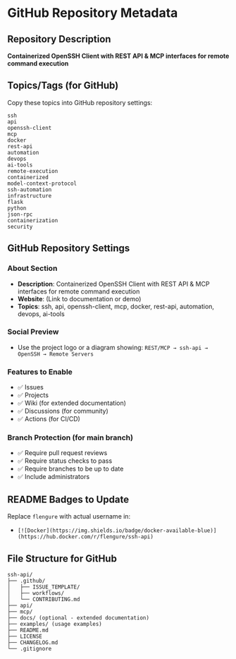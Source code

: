 # GitHub Repository Metadata

## Repository Description
**Containerized OpenSSH Client with REST API & MCP interfaces for remote command execution**

## Topics/Tags (for GitHub)
Copy these topics into GitHub repository settings:
```
ssh
api
openssh-client
mcp
docker
rest-api
automation
devops
ai-tools
remote-execution
containerized
model-context-protocol
ssh-automation
infrastructure
flask
python
json-rpc
containerization
security
```

## GitHub Repository Settings

### About Section
- **Description**: Containerized OpenSSH Client with REST API & MCP interfaces for remote command execution
- **Website**: (Link to documentation or demo)
- **Topics**: ssh, api, openssh-client, mcp, docker, rest-api, automation, devops, ai-tools

### Social Preview
- Use the project logo or a diagram showing: `REST/MCP → ssh-api → OpenSSH → Remote Servers`

### Features to Enable
- ✅ Issues
- ✅ Projects
- ✅ Wiki (for extended documentation)
- ✅ Discussions (for community)
- ✅ Actions (for CI/CD)

### Branch Protection (for main branch)
- ✅ Require pull request reviews
- ✅ Require status checks to pass
- ✅ Require branches to be up to date
- ✅ Include administrators

## README Badges to Update
Replace `flengure` with actual username in:
- `[![Docker](https://img.shields.io/badge/docker-available-blue)](https://hub.docker.com/r/flengure/ssh-api)`

## File Structure for GitHub
```
ssh-api/
├── .github/
│   ├── ISSUE_TEMPLATE/
│   ├── workflows/
│   └── CONTRIBUTING.md
├── api/
├── mcp/
├── docs/ (optional - extended documentation)
├── examples/ (usage examples)
├── README.md
├── LICENSE
├── CHANGELOG.md
└── .gitignore
```
